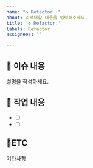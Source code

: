 ```yaml
---
name: "♻️ Refactor :"
about: 리팩터할 내용을 입력해주세요.
title: '♻️ Refactor:'
labels: Refactor
assignees: ''

---
```


## :bookmark_tabs: 이슈 내용

설명을 작성하세요.

## :pencil: 작업 내용

- [ ]
- [ ]

## :round_pushpin:ETC

기타사항
